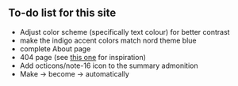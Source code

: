 ## To-do list for this site

- Adjust color scheme (specifically text colour) for better contrast
- make the indigo accent colors match nord theme blue
- complete About page
- 404 page (see [this one](https://www.wayside.studio/404) for inspiration)
- Add octicons/note-16 icon to the summary admonition
- Make -> become → automatically
